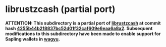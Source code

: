 # librustzcash (partial port)

**ATTENTION: This subdirectory is a partial port of [librustzcash](https://github.com/zcash/librustzcash)
at commit hash [4255b44b218837bc52d01f32caf609e6eaa6a8a2](https://github.com/zcash/librustzcash/commit/4255b44b218837bc52d01f32caf609e6eaa6a8a2).
Subsequent modifications to this subdirectory have been made to enable support for Sapling wallets in [wagyu](https://wagyu.dev).**
